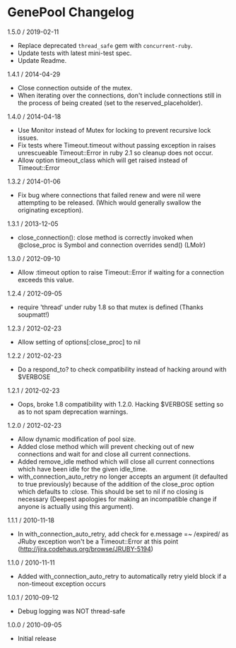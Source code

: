 GenePool Changelog
=====================

1.5.0 / 2019-02-11
  - Replace deprecated `thread_safe` gem with `concurrent-ruby`.
  - Update tests with latest mini-test spec.
  - Update Readme.

1.4.1 / 2014-04-29
  - Close connection outside of the mutex.
  - When iterating over the connections, don't include connections still in the process of being created (set to the reserved_placeholder).

1.4.0 / 2014-04-18

  - Use Monitor instead of Mutex for locking to prevent recursive lock issues.
  - Fix tests where Timeout.timeout without passing exception in raises unrescueable Timeout::Error in ruby 2.1 so cleanup does not occur.
  - Allow option timeout_class which will get raised instead of Timeout::Error

1.3.2 / 2014-01-06

  - Fix bug where connections that failed renew and were nil were attempting to be released.  (Which would generally swallow the originating exception).

1.3.1 / 2013-12-05

  - close_connection(): close method is correctly invoked when @close_proc is Symbol and connection overrides send() (LMolr)

1.3.0 / 2012-09-10

  - Allow :timeout option to raise Timeout::Error if waiting for a connection exceeds this value.

1.2.4 / 2012-09-05

  - require 'thread' under ruby 1.8 so that mutex is defined (Thanks soupmatt!)

1.2.3 / 2012-02-23

  - Allow setting of options[:close_proc] to nil

1.2.2 / 2012-02-23

  - Do a respond_to? to check compatibility instead of hacking around with $VERBOSE

1.2.1 / 2012-02-23

  - Oops, broke 1.8 compatibility with 1.2.0.  Hacking $VERBOSE setting so as to not spam deprecation warnings.

1.2.0 / 2012-02-23

  - Allow dynamic modification of pool size.
  - Added close method which will prevent checking out of new connections and wait for and close all current connections.
  - Added remove_idle method which will close all current connections which have been idle for the given idle_time.
  - with_connection_auto_retry no longer accepts an argument (it defaulted to true previously) because of the addition
    of the close_proc option which defaults to :close.  This should be set to nil if no closing is necessary
    (Deepest apologies for making an incompatible change if anyone is actually using this argument).

1.1.1 / 2010-11-18

  - In with_connection_auto_retry, add check for e.message =~ /expired/ as JRuby exception won't be a
    Timeout::Error at this point (http://jira.codehaus.org/browse/JRUBY-5194)

1.1.0 / 2010-11-11

  - Added with_connection_auto_retry to automatically retry yield block if a non-timeout exception occurs

1.0.1 / 2010-09-12

  - Debug logging was NOT thread-safe

1.0.0 / 2010-09-05

  - Initial release
